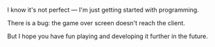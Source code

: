 I know it's not perfect — I'm just getting started with programming.

There is a bug: the game over screen doesn't reach the client.

But I hope you have fun playing and developing it further in the future.
